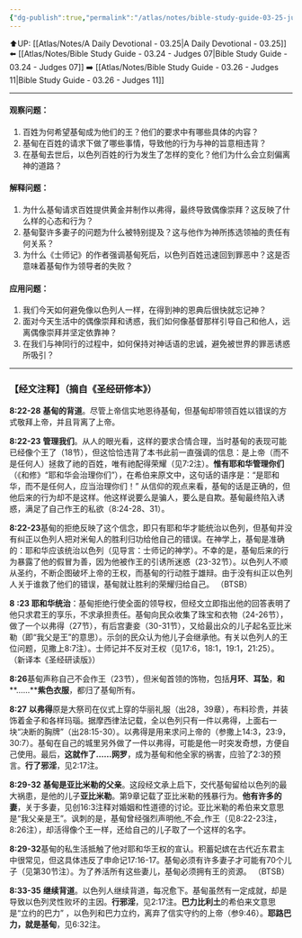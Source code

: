 ```yaml
---
{"dg-publish":true,"permalink":"/atlas/notes/bible-study-guide-03-25-judges-08-22-35/"}
---
```


⬆️UP: [[Atlas/Notes/A Daily Devotional - 03.25\|A Daily Devotional - 03.25]]
⬅️ [[Atlas/Notes/Bible Study Guide - 03.24 - Judges 07\|Bible Study Guide - 03.24 - Judges 07]]
➡️ [[Atlas/Notes/Bible Study Guide - 03.26 - Judges 11\|Bible Study Guide - 03.26 - Judges 11]] 

---

#### 观察问题：
1. 百姓为何希望基甸成为他们的王？他们的要求中有哪些具体的内容？
2. 基甸在百姓的请求下做了哪些事情，导致他的行为与神的旨意相违背？
3. 在基甸去世后，以色列百姓的行为发生了怎样的变化？他们为什么会立刻偏离神的道路？

#### 解释问题：
1. 为什么基甸请求百姓提供黄金并制作以弗得，最终导致偶像崇拜？这反映了什么样的心态和行为？
2. 基甸娶许多妻子的问题为什么被特别提及？这与他作为神所拣选领袖的责任有何关系？
3. 为什么《士师记》的作者强调基甸死后，以色列百姓迅速回到罪恶中？这是否意味着基甸作为领导者的失败？

#### 应用问题：
1. 我们今天如何避免像以色列人一样，在得到神的恩典后很快就忘记神？
2. 面对今天生活中的偶像崇拜和诱惑，我们如何像基督那样引导自己和他人，远离偶像崇拜并坚定依靠神？
3. 在我们与神同行的过程中，如何保持对神话语的忠诚，避免被世界的罪恶诱惑所吸引？


---
### 【经文注释】（摘自《圣经研修本》）

**8:22-28** **基甸的背道**。尽管上帝信实地恩待基甸，但基甸却带领百姓以错误的方式敬拜上帝，并且背离了上帝。

**8:22-23** **管理我们**。从人的眼光看，这样的要求合情合理，当时基甸的表现可能已经像个王了（18节），但这恰恰违背了本书此前一直强调的信息：是上帝（而不是任何人）拯救了祂的百姓，唯有祂配得荣耀（见7:2注）。**惟有耶和华管理你们**（《和修》“耶和华会治理你们”），在希伯来原文中，这句话的语序是：“是耶和华，而不是任何人，应当治理你们！” 从信仰的观点来看，基甸的话是正确的，但他后来的行为却不是这样。他这样说要么是骗人，要么是自欺。基甸最终陷入诱惑，满足了自己作王的私欲（8:24-28、31）。

**8:22-23**基甸的拒绝反映了这个信念，即只有耶和华才能统治以色列，但基甸并没有纠正以色列人把对米甸人的胜利归功给他自己的错误。在神学上，基甸是准确的：耶和华应该统治以色列（见导言：士师记的神学）。不幸的是，基甸后来的行为暴露了他的假冒为善，因为他被作王的引诱所迷惑（23-32节）。以色列人不顺从圣约，不断企图破坏上帝的王权，而基甸的行动胜于雄辩。由于没有纠正以色列人关于谁救了他们的错误，基甸就让胜利的荣耀归给自己。 （BTSB）

**8** **:23 耶和华统治**：基甸拒绝行使全面的领导权，但经文立即指出他的回答表明了他只求君王的享乐，不求承担责任。基甸向民众收集了珠宝和衣物（24-26节），做了一个以弗得（27节），有后宫妻妾（30-31节），又给最出众的儿子起名亚比米勒（即“我父是王”的意思）。示剑的民众认为他儿子会继承他。有关以色列人的王位问题，见撒上8:7注）。士师记并不反对王权（见17:6，18:1，19:1，21:25）。 （新译本《圣经研读版》）

**8:26**基甸声称自己不会作王（23节），但米甸首领的饰物，包括**月环**、**耳坠**，**和****……****紫色衣服**，都归了基甸所有。

**8:27** **以弗得**原是大祭司在仪式上穿的华丽礼服（出28，39章），布料珍贵，并装饰着金子和各样玛瑙。据摩西律法记载，全以色列只有一件以弗得，上面右一块“决断的胸牌”（出28:15-30）。以弗得是用来求问上帝的（参撒上14:3，23:9，30:7）。基甸在自己的城里另外做了一件以弗得，可能是他一时突发奇想，方便自己使用。最后，**这就作了……网罗**，成为基甸和他全家的祸害，应验了2:3的预言。**行了邪淫**，见2:17注。

**8:29-32** **基甸是亚比米勒的父亲**。这段经文承上启下，交代基甸留给以色列的最大祸患，是他的儿子**亚比米勒**。第9章记载了亚比米勒的残暴行为。**他有许多的妻**，关于多妻，见创16:3注释对婚姻和性道德的讨论。亚比米勒的希伯来文意思是“我父亲是王”。讽刺的是，基甸曾经强烈声明他_不会_作王（见8:22-23注，8:26注），却活得像个王一样，还给自己的儿子取了一个这样的名字。

**8:29-32**基甸的私生活抵触了他对耶和华王权的宣认。积蓄妃嫔在古代近东君主中很常见，但这具体违反了申命记17:16-17。基甸必须有许多妻子才可能有70个儿子（见第30节注）。为了养活所有这些妻儿，基甸必须拥有王的资源。 （BTSB）

**8:33-35** **继续背道**。以色列人继续背道，每况愈下。基甸虽然有一定成就，却是导致以色列灵性败坏的主因。**行邪淫**，见2:17注。**巴力比利土**的希伯来文意思是“立约的巴力” ，以色列和巴力立约，离弃了信实守约的上帝（参9:46）。**耶路巴力，就是基甸**，见6:32注。